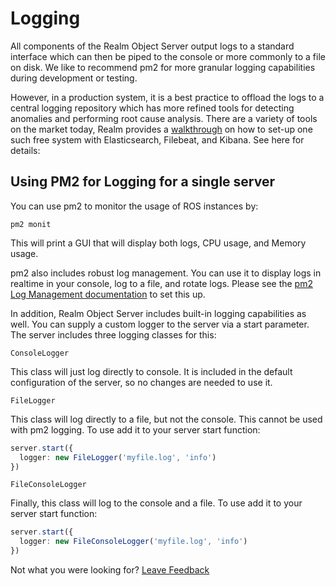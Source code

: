 # Logging

All components of the Realm Object Server output logs to a standard interface which can then be piped to the console or more commonly to a file on disk.  We like to recommend pm2 for more granular logging capabilities during development or testing.  

However, in a production system, it is a best practice to offload the logs to a central logging repository which has more refined tools for detecting anomalies and performing root cause analysis. There are a variety of tools on the market today, Realm provides a [walkthrough](https://realm.io/docs/tech-notes/rmp-walkthrough#adding-a-logging-system) on how to set-up one such free system with Elasticsearch, Filebeat, and Kibana. See here for details:

## Using PM2 for Logging for a single server

You can use pm2 to monitor the usage of ROS instances by:

`pm2 monit`

This will print a GUI that will display both logs, CPU usage, and Memory usage.

pm2 also includes robust log management. You can use it to display logs in realtime in your console, log to a file, and rotate logs. Please see the [pm2 Log Management documentation](http://pm2.keymetrics.io/docs/usage/log-management/) to set this up.

In addition, Realm Object Server includes built-in logging capabilities as well. You can supply a custom logger to the server via a start parameter. The server includes three logging classes for this:

`ConsoleLogger`

This class will just log directly to console. It is included in the default configuration of the server, so no changes are needed to use it.

`FileLogger`

This class will log directly to a file, but not the console. This cannot be used with pm2 logging. To use add it to your server start function:

```typescript
server.start({
  logger: new FileLogger('myfile.log', 'info')
})
```

`FileConsoleLogger`

Finally, this class will log to the console and a file. To use add it to your server start function:

```typescript
server.start({
  logger: new FileConsoleLogger('myfile.log', 'info')
})
```

Not what you were looking for? [Leave Feedback](mailto:docs-feedback@realm.io)

